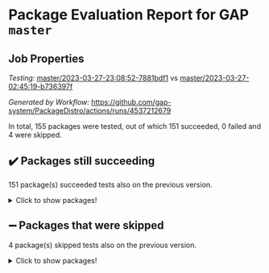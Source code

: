 # Package Evaluation Report for GAP `master`

## Job Properties

*Testing:* [master/2023-03-27-23:08:52-7881bdf1](https://github.com/gap-system/PackageDistro/blob/data/reports/master/2023-03-27-23:08:52-7881bdf1) vs [master/2023-03-27-02:45:19-b736397f](https://github.com/gap-system/PackageDistro/blob/data/reports/master/2023-03-27-02:45:19-b736397f)

*Generated by Workflow:* https://github.com/gap-system/PackageDistro/actions/runs/4537212679

In total, 155 packages were tested, out of which 151 succeeded, 0 failed and 4 were skipped.

## :heavy_check_mark: Packages still succeeding

151 package(s) succeeded tests also on the previous version.
<details><summary>Click to show packages!</summary>

- 4ti2interface 2023.02-04 [(success)](https://github.com/gap-system/PackageDistro/actions/runs/4537212679/jobs/7995024537)
- ace 5.6.2 [(success)](https://github.com/gap-system/PackageDistro/actions/runs/4537212679/jobs/7995024638)
- aclib 1.3.2 [(success)](https://github.com/gap-system/PackageDistro/actions/runs/4537212679/jobs/7995024774)
- agt 0.3.1 [(success)](https://github.com/gap-system/PackageDistro/actions/runs/4537212679/jobs/7995024843)
- alnuth 3.2.1 [(success)](https://github.com/gap-system/PackageDistro/actions/runs/4537212679/jobs/7995024938)
- anupq 3.3.0 [(success)](https://github.com/gap-system/PackageDistro/actions/runs/4537212679/jobs/7995025032)
- atlasrep 2.1.6 [(success)](https://github.com/gap-system/PackageDistro/actions/runs/4537212679/jobs/7995025114)
- autodoc 2022.10.20 [(success)](https://github.com/gap-system/PackageDistro/actions/runs/4537212679/jobs/7995025223)
- automata 1.15 [(success)](https://github.com/gap-system/PackageDistro/actions/runs/4537212679/jobs/7995025320)
- automgrp 1.3.2 [(success)](https://github.com/gap-system/PackageDistro/actions/runs/4537212679/jobs/7995025415)
- autpgrp 1.11 [(success)](https://github.com/gap-system/PackageDistro/actions/runs/4537212679/jobs/7995025537)
- cap 2023.03-12 [(success)](https://github.com/gap-system/PackageDistro/actions/runs/4537212679/jobs/7995026715)
- caratinterface 2.3.4 [(success)](https://github.com/gap-system/PackageDistro/actions/runs/4537212679/jobs/7995026838)
- cddinterface 2022.11.01 [(success)](https://github.com/gap-system/PackageDistro/actions/runs/4537212679/jobs/7995026938)
- circle 1.6.6 [(success)](https://github.com/gap-system/PackageDistro/actions/runs/4537212679/jobs/7995027079)
- classicpres 1.22 [(success)](https://github.com/gap-system/PackageDistro/actions/runs/4537212679/jobs/7995027204)
- cohomolo 1.6.11 [(success)](https://github.com/gap-system/PackageDistro/actions/runs/4537212679/jobs/7995027306)
- congruence 1.2.5 [(success)](https://github.com/gap-system/PackageDistro/actions/runs/4537212679/jobs/7995027437)
- corelg 1.56 [(success)](https://github.com/gap-system/PackageDistro/actions/runs/4537212679/jobs/7995027546)
- crime 1.6 [(success)](https://github.com/gap-system/PackageDistro/actions/runs/4537212679/jobs/7995027635)
- crisp 1.4.6 [(success)](https://github.com/gap-system/PackageDistro/actions/runs/4537212679/jobs/7995027738)
- crypting 0.10.4 [(success)](https://github.com/gap-system/PackageDistro/actions/runs/4537212679/jobs/7995027813)
- cryst 4.1.25 [(success)](https://github.com/gap-system/PackageDistro/actions/runs/4537212679/jobs/7995027884)
- crystcat 1.1.10 [(success)](https://github.com/gap-system/PackageDistro/actions/runs/4537212679/jobs/7995027983)
- ctbllib 1.3.5 [(success)](https://github.com/gap-system/PackageDistro/actions/runs/4537212679/jobs/7995028082)
- cubefree 1.19 [(success)](https://github.com/gap-system/PackageDistro/actions/runs/4537212679/jobs/7995028185)
- curlinterface 2.3.1 [(success)](https://github.com/gap-system/PackageDistro/actions/runs/4537212679/jobs/7995028293)
- cvec 2.8.0 [(success)](https://github.com/gap-system/PackageDistro/actions/runs/4537212679/jobs/7995028401)
- datastructures 0.3.0 [(success)](https://github.com/gap-system/PackageDistro/actions/runs/4537212679/jobs/7995028463)
- deepthought 1.0.6 [(success)](https://github.com/gap-system/PackageDistro/actions/runs/4537212679/jobs/7995028544)
- design 1.8 [(success)](https://github.com/gap-system/PackageDistro/actions/runs/4537212679/jobs/7995028629)
- difsets 2.3.1 [(success)](https://github.com/gap-system/PackageDistro/actions/runs/4537212679/jobs/7995028718)
- digraphs 1.6.1 [(success)](https://github.com/gap-system/PackageDistro/actions/runs/4537212679/jobs/7995028802)
- edim 1.3.6 [(success)](https://github.com/gap-system/PackageDistro/actions/runs/4537212679/jobs/7995028883)
- example 4.3.4 [(success)](https://github.com/gap-system/PackageDistro/actions/runs/4537212679/jobs/7995028963)
- examplesforhomalg 2023.02-04 [(success)](https://github.com/gap-system/PackageDistro/actions/runs/4537212679/jobs/7995029056)
- factint 1.6.3 [(success)](https://github.com/gap-system/PackageDistro/actions/runs/4537212679/jobs/7995029115)
- ferret 1.0.9 [(success)](https://github.com/gap-system/PackageDistro/actions/runs/4537212679/jobs/7995029210)
- fga 1.4.0 [(success)](https://github.com/gap-system/PackageDistro/actions/runs/4537212679/jobs/7995029318)
- fining 1.5.5 [(success)](https://github.com/gap-system/PackageDistro/actions/runs/4537212679/jobs/7995029405)
- float 1.0.3 [(success)](https://github.com/gap-system/PackageDistro/actions/runs/4537212679/jobs/7995029496)
- format 1.4.3 [(success)](https://github.com/gap-system/PackageDistro/actions/runs/4537212679/jobs/7995029581)
- forms 1.2.9 [(success)](https://github.com/gap-system/PackageDistro/actions/runs/4537212679/jobs/7995029676)
- fplsa 1.2.6 [(success)](https://github.com/gap-system/PackageDistro/actions/runs/4537212679/jobs/7995029762)
- fr 2.4.12 [(success)](https://github.com/gap-system/PackageDistro/actions/runs/4537212679/jobs/7995029851)
- francy 1.2.5 [(success)](https://github.com/gap-system/PackageDistro/actions/runs/4537212679/jobs/7995029935)
- fwtree 1.3 [(success)](https://github.com/gap-system/PackageDistro/actions/runs/4537212679/jobs/7995030145)
- gapdoc 1.6.6 [(success)](https://github.com/gap-system/PackageDistro/actions/runs/4537212679/jobs/7995030251)
- gauss 2023.02-04 [(success)](https://github.com/gap-system/PackageDistro/actions/runs/4537212679/jobs/7995030341)
- gaussforhomalg 2023.02-04 [(success)](https://github.com/gap-system/PackageDistro/actions/runs/4537212679/jobs/7995030428)
- gbnp 1.0.5 [(success)](https://github.com/gap-system/PackageDistro/actions/runs/4537212679/jobs/7995030507)
- generalizedmorphismsforcap 2023.03-01 [(success)](https://github.com/gap-system/PackageDistro/actions/runs/4537212679/jobs/7995030601)
- genss 1.6.8 [(success)](https://github.com/gap-system/PackageDistro/actions/runs/4537212679/jobs/7995030707)
- gradedmodules 2023.02-04 [(success)](https://github.com/gap-system/PackageDistro/actions/runs/4537212679/jobs/7995030805)
- gradedringforhomalg 2023.02-04 [(success)](https://github.com/gap-system/PackageDistro/actions/runs/4537212679/jobs/7995030912)
- grape 4.9.0 [(success)](https://github.com/gap-system/PackageDistro/actions/runs/4537212679/jobs/7995030997)
- groupoids 1.73 [(success)](https://github.com/gap-system/PackageDistro/actions/runs/4537212679/jobs/7995031069)
- grpconst 2.6.4 [(success)](https://github.com/gap-system/PackageDistro/actions/runs/4537212679/jobs/7995031149)
- guarana 0.96.3 [(success)](https://github.com/gap-system/PackageDistro/actions/runs/4537212679/jobs/7995031228)
- guava 3.18 [(success)](https://github.com/gap-system/PackageDistro/actions/runs/4537212679/jobs/7995031300)
- hap 1.54 [(success)](https://github.com/gap-system/PackageDistro/actions/runs/4537212679/jobs/7995031383)
- hapcryst 0.1.15 [(success)](https://github.com/gap-system/PackageDistro/actions/runs/4537212679/jobs/7995031519)
- hecke 1.5.3 [(success)](https://github.com/gap-system/PackageDistro/actions/runs/4537212679/jobs/7995031622)
- help 3.5 [(success)](https://github.com/gap-system/PackageDistro/actions/runs/4537212679/jobs/7995031721)
- homalg 2023.02-05 [(success)](https://github.com/gap-system/PackageDistro/actions/runs/4537212679/jobs/7995031816)
- homalgtocas 2023.02-04 [(success)](https://github.com/gap-system/PackageDistro/actions/runs/4537212679/jobs/7995031917)
- idrel 2.45 [(success)](https://github.com/gap-system/PackageDistro/actions/runs/4537212679/jobs/7995032008)
- images 1.3.1 [(success)](https://github.com/gap-system/PackageDistro/actions/runs/4537212679/jobs/7995032105)
- intpic 0.3.0 [(success)](https://github.com/gap-system/PackageDistro/actions/runs/4537212679/jobs/7995032200)
- io 4.8.1 [(success)](https://github.com/gap-system/PackageDistro/actions/runs/4537212679/jobs/7995032289)
- io_forhomalg 2023.02-04 [(success)](https://github.com/gap-system/PackageDistro/actions/runs/4537212679/jobs/7995032377)
- irredsol 1.4.4 [(success)](https://github.com/gap-system/PackageDistro/actions/runs/4537212679/jobs/7995032464)
- json 2.1.1 [(success)](https://github.com/gap-system/PackageDistro/actions/runs/4537212679/jobs/7995032565)
- jupyterkernel 1.5.0 [(success)](https://github.com/gap-system/PackageDistro/actions/runs/4537212679/jobs/7995032712)
- jupyterviz 1.5.6 [(success)](https://github.com/gap-system/PackageDistro/actions/runs/4537212679/jobs/7995032795)
- kan 1.35 [(success)](https://github.com/gap-system/PackageDistro/actions/runs/4537212679/jobs/7995032897)
- kbmag 1.5.11 [(success)](https://github.com/gap-system/PackageDistro/actions/runs/4537212679/jobs/7995032993)
- laguna 3.9.6 [(success)](https://github.com/gap-system/PackageDistro/actions/runs/4537212679/jobs/7995033108)
- liealgdb 2.2.1 [(success)](https://github.com/gap-system/PackageDistro/actions/runs/4537212679/jobs/7995033196)
- liepring 2.8 [(success)](https://github.com/gap-system/PackageDistro/actions/runs/4537212679/jobs/7995033288)
- liering 2.4.2 [(success)](https://github.com/gap-system/PackageDistro/actions/runs/4537212679/jobs/7995033382)
- linearalgebraforcap 2023.03-06 [(success)](https://github.com/gap-system/PackageDistro/actions/runs/4537212679/jobs/7995033486)
- localizeringforhomalg 2023.02-04 [(success)](https://github.com/gap-system/PackageDistro/actions/runs/4537212679/jobs/7995033583)
- loops 3.4.3 [(success)](https://github.com/gap-system/PackageDistro/actions/runs/4537212679/jobs/7995033702)
- lpres 1.0.3 [(success)](https://github.com/gap-system/PackageDistro/actions/runs/4537212679/jobs/7995033796)
- majoranaalgebras 1.5.1 [(success)](https://github.com/gap-system/PackageDistro/actions/runs/4537212679/jobs/7995033907)
- mapclass 1.4.6 [(success)](https://github.com/gap-system/PackageDistro/actions/runs/4537212679/jobs/7995033991)
- matgrp 0.70 [(success)](https://github.com/gap-system/PackageDistro/actions/runs/4537212679/jobs/7995034070)
- matricesforhomalg 2023.02-04 [(success)](https://github.com/gap-system/PackageDistro/actions/runs/4537212679/jobs/7995034146)
- modisom 2.5.4 [(success)](https://github.com/gap-system/PackageDistro/actions/runs/4537212679/jobs/7995034226)
- modulepresentationsforcap 2023.03-01 [(success)](https://github.com/gap-system/PackageDistro/actions/runs/4537212679/jobs/7995034302)
- modules 2023.02-04 [(success)](https://github.com/gap-system/PackageDistro/actions/runs/4537212679/jobs/7995034408)
- monoidalcategories 2023.03-01 [(success)](https://github.com/gap-system/PackageDistro/actions/runs/4537212679/jobs/7995034496)
- nconvex 2022.09-01 [(success)](https://github.com/gap-system/PackageDistro/actions/runs/4537212679/jobs/7995034571)
- nilmat 1.4.2 [(success)](https://github.com/gap-system/PackageDistro/actions/runs/4537212679/jobs/7995034677)
- nock 1.5 [(success)](https://github.com/gap-system/PackageDistro/actions/runs/4537212679/jobs/7995034759)
- normalizinterface 1.3.5 [(success)](https://github.com/gap-system/PackageDistro/actions/runs/4537212679/jobs/7995034847)
- nq 2.5.10 [(success)](https://github.com/gap-system/PackageDistro/actions/runs/4537212679/jobs/7995034930)
- numericalsgps 1.3.1 [(success)](https://github.com/gap-system/PackageDistro/actions/runs/4537212679/jobs/7995035000)
- openmath 11.5.3 [(success)](https://github.com/gap-system/PackageDistro/actions/runs/4537212679/jobs/7995035088)
- orb 4.9.0 [(success)](https://github.com/gap-system/PackageDistro/actions/runs/4537212679/jobs/7995035166)
- packagemanager 1.4.1 [(success)](https://github.com/gap-system/PackageDistro/actions/runs/4537212679/jobs/7995035246)
- patternclass 2.4.3 [(success)](https://github.com/gap-system/PackageDistro/actions/runs/4537212679/jobs/7995035332)
- permut 2.0.4 [(success)](https://github.com/gap-system/PackageDistro/actions/runs/4537212679/jobs/7995035420)
- polenta 1.3.10 [(success)](https://github.com/gap-system/PackageDistro/actions/runs/4537212679/jobs/7995035516)
- polymaking 0.8.6 [(success)](https://github.com/gap-system/PackageDistro/actions/runs/4537212679/jobs/7995035637)
- primgrp 3.4.4 [(success)](https://github.com/gap-system/PackageDistro/actions/runs/4537212679/jobs/7995035759)
- profiling 2.5.2 [(success)](https://github.com/gap-system/PackageDistro/actions/runs/4537212679/jobs/7995035896)
- qpa 1.34 [(success)](https://github.com/gap-system/PackageDistro/actions/runs/4537212679/jobs/7995035987)
- quagroup 1.8.3 [(success)](https://github.com/gap-system/PackageDistro/actions/runs/4537212679/jobs/7995036101)
- radiroot 2.9 [(success)](https://github.com/gap-system/PackageDistro/actions/runs/4537212679/jobs/7995036188)
- rcwa 4.7.1 [(success)](https://github.com/gap-system/PackageDistro/actions/runs/4537212679/jobs/7995036283)
- rds 1.8 [(success)](https://github.com/gap-system/PackageDistro/actions/runs/4537212679/jobs/7995036367)
- recog 1.4.2 [(success)](https://github.com/gap-system/PackageDistro/actions/runs/4537212679/jobs/7995036465)
- repndecomp 1.3.0 [(success)](https://github.com/gap-system/PackageDistro/actions/runs/4537212679/jobs/7995036559)
- repsn 3.1.1 [(success)](https://github.com/gap-system/PackageDistro/actions/runs/4537212679/jobs/7995036669)
- resclasses 4.7.3 [(success)](https://github.com/gap-system/PackageDistro/actions/runs/4537212679/jobs/7995036773)
- ringsforhomalg 2023.02-05 [(success)](https://github.com/gap-system/PackageDistro/actions/runs/4537212679/jobs/7995036861)
- sco 2023.02-04 [(success)](https://github.com/gap-system/PackageDistro/actions/runs/4537212679/jobs/7995036966)
- scscp 2.4.1 [(success)](https://github.com/gap-system/PackageDistro/actions/runs/4537212679/jobs/7995037063)
- semigroups 5.2.1 [(success)](https://github.com/gap-system/PackageDistro/actions/runs/4537212679/jobs/7995037141)
- sglppow 2.3 [(success)](https://github.com/gap-system/PackageDistro/actions/runs/4537212679/jobs/7995037212)
- sgpviz 0.999.5 [(success)](https://github.com/gap-system/PackageDistro/actions/runs/4537212679/jobs/7995037317)
- simpcomp 2.1.14 [(success)](https://github.com/gap-system/PackageDistro/actions/runs/4537212679/jobs/7995037401)
- singular 2023.02.09 [(success)](https://github.com/gap-system/PackageDistro/actions/runs/4537212679/jobs/7995037486)
- sl2reps 1.1 [(success)](https://github.com/gap-system/PackageDistro/actions/runs/4537212679/jobs/7995037569)
- sla 1.5.3 [(success)](https://github.com/gap-system/PackageDistro/actions/runs/4537212679/jobs/7995037639)
- smallgrp 1.5.2 [(success)](https://github.com/gap-system/PackageDistro/actions/runs/4537212679/jobs/7995037707)
- smallsemi 0.6.13 [(success)](https://github.com/gap-system/PackageDistro/actions/runs/4537212679/jobs/7995037792)
- sonata 2.9.6 [(success)](https://github.com/gap-system/PackageDistro/actions/runs/4537212679/jobs/7995037875)
- sophus 1.27 [(success)](https://github.com/gap-system/PackageDistro/actions/runs/4537212679/jobs/7995037986)
- spinsym 1.5.2 [(success)](https://github.com/gap-system/PackageDistro/actions/runs/4537212679/jobs/7995038071)
- standardff 0.9.4 [(success)](https://github.com/gap-system/PackageDistro/actions/runs/4537212679/jobs/7995038150)
- symbcompcc 1.3.2 [(success)](https://github.com/gap-system/PackageDistro/actions/runs/4537212679/jobs/7995038258)
- thelma 1.3 [(success)](https://github.com/gap-system/PackageDistro/actions/runs/4537212679/jobs/7995038385)
- tomlib 1.2.9 [(success)](https://github.com/gap-system/PackageDistro/actions/runs/4537212679/jobs/7995038498)
- toolsforhomalg 2023.03-01 [(success)](https://github.com/gap-system/PackageDistro/actions/runs/4537212679/jobs/7995038612)
- toric 1.9.5 [(success)](https://github.com/gap-system/PackageDistro/actions/runs/4537212679/jobs/7995038720)
- toricvarieties 2022.07.13 [(success)](https://github.com/gap-system/PackageDistro/actions/runs/4537212679/jobs/7995038841)
- transgrp 3.6.3 [(success)](https://github.com/gap-system/PackageDistro/actions/runs/4537212679/jobs/7995038986)
- ugaly 4.0.3 [(success)](https://github.com/gap-system/PackageDistro/actions/runs/4537212679/jobs/7995039085)
- unipot 1.5 [(success)](https://github.com/gap-system/PackageDistro/actions/runs/4537212679/jobs/7995039190)
- unitlib 4.2.0 [(success)](https://github.com/gap-system/PackageDistro/actions/runs/4537212679/jobs/7995039306)
- utils 0.82 [(success)](https://github.com/gap-system/PackageDistro/actions/runs/4537212679/jobs/7995039417)
- uuid 0.7 [(success)](https://github.com/gap-system/PackageDistro/actions/runs/4537212679/jobs/7995039503)
- walrus 0.9991 [(success)](https://github.com/gap-system/PackageDistro/actions/runs/4537212679/jobs/7995039619)
- wedderga 4.10.3 [(success)](https://github.com/gap-system/PackageDistro/actions/runs/4537212679/jobs/7995039727)
- xmod 2.91 [(success)](https://github.com/gap-system/PackageDistro/actions/runs/4537212679/jobs/7995039838)
- xmodalg 1.23 [(success)](https://github.com/gap-system/PackageDistro/actions/runs/4537212679/jobs/7995039945)
- yangbaxter 0.10.3 [(success)](https://github.com/gap-system/PackageDistro/actions/runs/4537212679/jobs/7995040047)
- zeromqinterface 0.14 [(success)](https://github.com/gap-system/PackageDistro/actions/runs/4537212679/jobs/7995040125)
</details>

## :heavy_minus_sign: Packages that were skipped

4 package(s) skipped tests also on the previous version.
<details><summary>Click to show packages!</summary>

- browse 1.8.21 [(skipped)](https://github.com/gap-system/PackageDistro/actions/runs/4537212679/jobs/7994832179)
- itc 1.5.1 [(skipped)](https://github.com/gap-system/PackageDistro/actions/runs/4537212679/jobs/7994832179)
- polycyclic 2.16 [(skipped)](https://github.com/gap-system/PackageDistro/actions/runs/4537212679/jobs/7994832179)
- xgap 4.31 [(skipped)](https://github.com/gap-system/PackageDistro/actions/runs/4537212679/jobs/7994832179)
</details>

